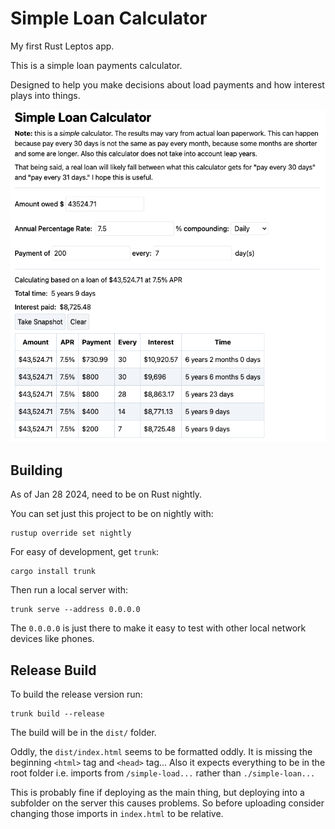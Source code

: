 # Simple Loan Calculator

My first Rust Leptos app.

This is a simple loan payments calculator.

Designed to help you make decisions about load payments and how
interest plays into things.

![A screenshot of using the app](screenshot.png)

## Building
As of Jan 28 2024, need to be on Rust nightly.

You can set just this project to be on nightly with:

``` 
rustup override set nightly
```

For easy of development, get `trunk`:
``` 
cargo install trunk
```

Then run a local server with:
```
trunk serve --address 0.0.0.0
```
The `0.0.0.0` is just there to make it easy to test with other local network devices like phones.

## Release Build
To build the release version run:
```
trunk build --release
```
The build will be in the `dist/` folder.

Oddly, the `dist/index.html` seems to be formatted oddly.
It is missing the beginning `<html>` tag and `<head>` tag...
Also it expects everything to be in the root folder
i.e. imports from `/simple-load...` rather than `./simple-loan...`

This is probably fine if deploying as the main thing,
but deploying into a subfolder on the server this causes problems.
So before uploading consider changing those imports in `index.html` to be relative.


